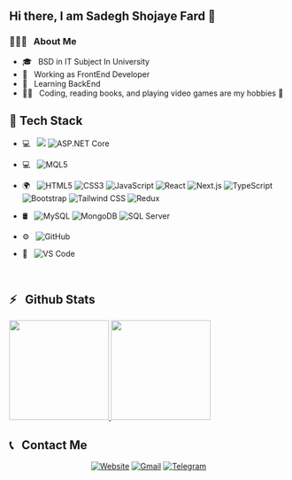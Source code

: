 ## Hi there, I am Sadegh Shojaye Fard 👋

### 👨🏻‍💻 &nbsp; About Me 

- 🎓 &nbsp; 
BSD in IT Subject In University
- 💼 &nbsp; 
Working as FrontEnd Developer
- 🌱 &nbsp;
Learning BackEnd
- ✍🏻 &nbsp; 
Coding, reading books, and playing video games are my hobbies 🙂 

## 🔧 Tech Stack  

- 💻 &nbsp; 
![](https://img.shields.io/badge/C%23-239120?logo=csharp&logoColor=white) ![ASP.NET Core](https://img.shields.io/badge/ASP.NET%20Core-512BD4?&logo=dotnet&logoColor=white)

- 💻 &nbsp; 
![MQL5](https://img.shields.io/static/v1?label=MQL5&message=MetaQuotes%20Language&color=1E90FF&style=flat&logo=metatrader&logoColor=white)
- 🌍 &nbsp;
 ![HTML5](https://img.shields.io/badge/HTML5-E34F26?&logo=html5&logoColor=white)
![CSS3](https://img.shields.io/badge/CSS3-1572B6&logo=css3&logoColor=white)
![JavaScript](https://img.shields.io/badge/JavaScript-F7DF1E?&logo=javascript&logoColor=black)
![React](https://img.shields.io/badge/React-20232A?&logo=react&logoColor=61DAFB)
![Next.js](https://img.shields.io/badge/Next.js-090909?&logo=next.js&logoColor=white)
![TypeScript](https://img.shields.io/badge/TypeScript-3178C6?&logo=typescript&logoColor=white)
![Bootstrap](https://img.shields.io/badge/Bootstrap-7952B3?&logo=bootstrap&logoColor=white)
![Tailwind CSS](https://img.shields.io/badge/Tailwind_CSS-38B2AC?&logo=tailwind-css&logoColor=white)
![Redux](https://img.shields.io/badge/Redux-764ABC?&logo=redux&logoColor=white)
- 🛢 &nbsp;
  ![MySQL](https://img.shields.io/badge/MySQL-4479A1?&logo=mysql&logoColor=white&color=4479A1)
![MongoDB](https://img.shields.io/badge/MongoDB-47A248?&logo=mongodb&logoColor=white&color=47A248)
![SQL Server](https://img.shields.io/badge/SQL%20Server-CC2927?&logo=microsoftsqlserver&logoColor=white&color=CC2927)
- ⚙️ &nbsp;
![GitHub](https://img.shields.io/badge/GitHub-181717?&logo=github&logoColor=white)
- 🔧 &nbsp;
![VS Code](https://img.shields.io/badge/VS%20Code-007ACC?&logo=visualstudiocode&logoColor=white)

 <br/>
 <h2> ⚡ &nbsp; Github Stats </h2> 

<a href="https://github.com/SadeghShojayefard">
  <img height="180em" src="https://github-readme-stats.vercel.app/api?username=SadeghShojayefard&show_icons=true&theme=radical" />
  <img height="180em" src="https://github-readme-stats.vercel.app/api/top-langs/?username=SadeghShojayefard&layout=compact&theme=radical" />
</a>

 <br/>
 <h2> 📞 &nbsp; Contact Me </h2> 

<div align="center">

[![Website](https://img.shields.io/badge/Website-sadegh--shojayefard.vercel.app-4285F4?style=flat&logo=google-chrome&logoColor=white)](https://sadegh-shojayee-fard.vercel.app/)
[![Gmail](https://img.shields.io/badge/gmail-sadeghshojayefard@gmail.com-D14836?style=flat&logo=gmail&logoColor=white)](mailto:sadeghshojayefard.com)
[![Telegram](https://img.shields.io/badge/telegram-@link_lover1-4285F4?style=flat&logo=telegram)](https://t.me/link_lover1)

</div>


